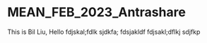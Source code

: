 # MEAN_FEB_2023_Antrashare
This is Bil Liu, Hello
fdjskal;fdlk
sjdkfa;
fdsjakldf
fdjsakl;dflkj
sdjfkp

